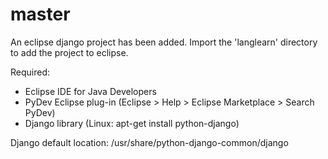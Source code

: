 # master

An eclipse django project has been added. Import the 'langlearn' directory to add the project to eclipse.

Required:
- Eclipse IDE for Java Developers
- PyDev Eclipse plug-in (Eclipse > Help > Eclipse Marketplace > Search PyDev)
- Django library (Linux: apt-get install python-django)

Django default location: /usr/share/python-django-common/django
